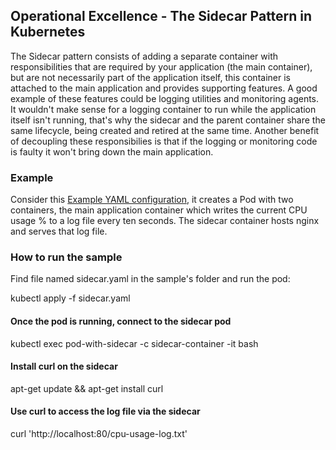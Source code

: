 ## Operational Excellence - The Sidecar Pattern in Kubernetes

The Sidecar pattern consists of adding a separate container with responsibilities that are required by your application (the main container), 
but are not necessarily part of the application itself, this container is attached to the main application and provides supporting features. 
 A good example of these features could be logging utilities and monitoring agents. It wouldn't make sense for a logging container to run while the application itself isn't running, that's why the sidecar and the parent container share the same lifecycle, being created and retired at the same time. Another benefit of decoupling these responsibilies is that if the logging or monitoring code is faulty it won't bring down the main application.

### Example

Consider this [Example YAML configuration](sidecar.yaml), it creates a Pod with two containers, the main application container which writes the current CPU usage % to a log file every ten seconds. The sidecar container hosts nginx and serves that log file.


### How to run the sample

Find file named sidecar.yaml in the sample's folder and run the pod:

kubectl apply -f sidecar.yaml

#### Once the pod is running, connect to the sidecar pod

   kubectl exec pod-with-sidecar -c sidecar-container -it bash
  
####  Install curl on the sidecar
   apt-get update && apt-get install curl

#### Use curl to access the log file via the sidecar
   curl 'http://localhost:80/cpu-usage-log.txt'
